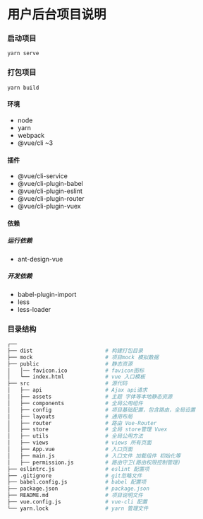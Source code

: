 # 用户后台项目说明

### 启动项目
```
yarn serve
```

### 打包项目
```
yarn build
```

#### 环境

- node
- yarn
- webpack
- @vue/cli ~3

#### 插件

- @vue/cli-service
- @vue/cli-plugin-babel
- @vue/cli-plugin-eslint
- @vue/cli-plugin-router
- @vue/cli-plugin-vuex

#### 依赖

##### 	运行依赖

- ant-design-vue

##### 	开发依赖

- babel-plugin-import
- less
- less-loader

### 目录结构

```bash
┌──
├── dist                       # 构建打包目录
├── mock                       # 项目mock 模拟数据
├── public                     # 静态资源
│   │── favicon.ico            # favicon图标
│   └── index.html             # vue 入口模板
├── src                        # 源代码
│   ├── api                    # Ajax api请求
│   ├── assets                 # 主题 字体等本地静态资源
│   ├── components             # 全局公用组件
│   ├── config                 # 项目基础配置，包含路由，全局设置
│   ├── layouts                # 通用布局
│   ├── router                 # 路由 Vue-Router
│   ├── store                  # 全局 store管理 Vuex
│   ├── utils                  # 全局公用方法 
│   ├── views                  # views 所有页面
│   ├── App.vue                # 入口页面
│   ├── main.js                # 入口文件 加载组件 初始化等
│   ├── permission.js          # 路由守卫(路由权限控制管理)
├── eslintrc.js                # eslint 配置项
├── .gitignore                 # git忽略文件
├── babel.config.js            # babel 配置项
├── package.json               # package.json
├── README.md                  # 项目说明文件
├── vue.config.js              # vue-cli 配置
└── yarn.lock				   # yarn 管理文件
```

